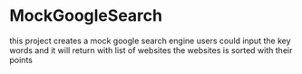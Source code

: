 # MockGoogleSearch
this project creates a mock google search engine
users could input the key words
and it will return with list of websites
the websites is sorted with their points
